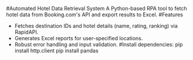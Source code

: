 #Automated Hotel Data Retrieval System
A Python-based RPA tool to fetch hotel data from Booking.com's API and export results to Excel.
#Features
- Fetches destination IDs and hotel details (name, rating, ranking) via RapidAPI.
- Generates Excel reports for user-specified locations.
- Robust error handling and input validation.
#Install dependencies:
pip install http.client
pip install pandas
